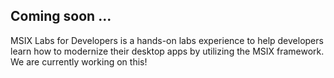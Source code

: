 ## Coming soon ...
MSIX Labs for Developers is a hands-on labs experience to help developers learn how to modernize their desktop apps by utilizing the MSIX framework. We are currently working on this!
